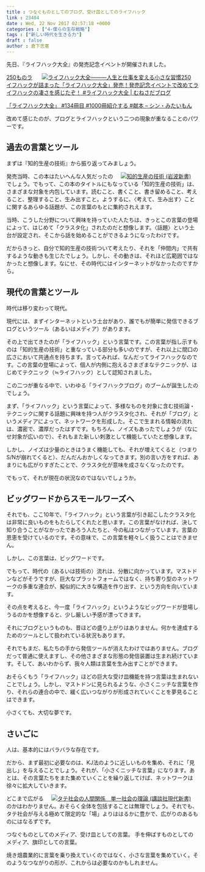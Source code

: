```yaml
---
title : つなぐものとしてのブログ、受け皿としてのライフハック
link : 23404
date : Wed, 22 Nov 2017 02:57:18 +0000
categories : ["4-僕らの生存戦略"]
tags : ["新しい時代を生きる力"]
draft : false
author : 倉下忠憲
---
```


先日、『ライフハック大全』の発売記念イベントが開催されました。

<div style="float:right;margin:0 20px;"><a href="http://www.amazon.co.jp/exec/obidos/ASIN/B0779KV65Z/rashita1000-22/ref=nosim/" name="amazletlink" target="_blank"><img src="https://images-fe.ssl-images-amazon.com/images/I/41N4-9n5NKL._SL160_.jpg" alt="ライフハック大全―――人生と仕事を変える小さな習慣250" style="border: none;" /></a></div>


<a href="https://munesada.com/2017/11/18/blog-11360" title="250ものライフハックが詰まった「ライフハック大全」発売！発売記念イベントで改めてライフハックの凄さを感じたぞ！ #ライフハック大全 | むねさだブログ">250ものライフハックが詰まった「ライフハック大全」発売！発売記念イベントで改めてライフハックの凄さを感じたぞ！ #ライフハック大全 | むねさだブログ</a>

<a href="https://mitaimon.com/%E3%83%A9%E3%82%A4%E3%83%95%E3%83%8F%E3%83%83%E3%82%AF%E5%A4%A7%E5%85%A8-134%E5%86%8A%E7%9B%AE-1000%E5%86%8A%E7%B4%B9%E4%BB%8B%E3%81%99%E3%82%8B-%E7%8C%AE%E6%9C%AC-ca540c351263" title="「ライフハック大全」 #134冊目 #1000冊紹介する #献本 – シン・みたいもん">「ライフハック大全」 #134冊目 #1000冊紹介する #献本 – シン・みたいもん</a>

改めて感じたのが、ブログとライフハックという二つの現象が重なることのパワーです。

<h2>過去の言葉とツール</h2>

まずは『知的生産の技術』から振り返ってみましょう。

<div style="float:right;margin:0 20px;"><a href="http://www.amazon.co.jp/exec/obidos/ASIN/B014R3S71E/rashita1000-22/ref=nosim/" name="amazletlink" target="_blank"><img src="https://images-fe.ssl-images-amazon.com/images/I/41GZIomF8GL._SL160_.jpg" alt="知的生産の技術 (岩波新書)" style="border: none;" /></a></div>

発売当時、この本はたいへんな人気だったのでしょう。でもって、この本のタイトルにもなっている「知的生産の技術」は、さまざまな対象を内包しています。読むこと、書くこと、書き留めること、考えること、整理すること、生み出すこと。ようするに、〈考えて、生み出す〉ことに関するあらゆる話題が、この言葉のもとに集約されえます。

当時、こうした分野について興味を持っていた人たちは、きっとこの言葉の登場によって、はじめて「クラスタ化」されたのだと想像します。〈話題〉という土台が設定され、そこから話を始めることができるようになったわけです。

だからきっと、自分で知的生産の技術ついて考えたり、それを「仲間内」で共有するような動きも生じたでしょう。しかし、その動きは、それほど広範囲ではなかったと想像します。なにせ、その時代にはインターネットがなかったのですから。

<h2>現代の言葉とツール</h2>

時代は移り変わって現代。

現代には、まずインターネットという土台があり、誰でもが簡単に発信できるブログというツール（あるいはメディア）があります。

その上で出てきたのが「ライフハック」という言葉です。この言葉が指し示すものは「知的生産の技術」と重なっている部分も多いのですが、それ以上に間口の広さにおいて共通点を持ちます。言ってみれば、なんだってライフハックなのです。この言葉の登場によって、個人が内側に抱えるさまざまなテクニックが、はじめてテクニック（≒ライフハック）として認知されました。

この二つが重なる中で、いわゆる「ライフハックブログ」のブームが誕生したのでしょう。

まず、「ライフハック」という言葉によって、多様なものを対象に含む技術論・テクニックに関する話題に興味を持つ人がクラスタ化され、それが「ブログ」というメディアによって、ネットワークを形成した。そこで生まれる情報の流れは、濃密で、濃厚だったはずです。もちろん、ノイズもあったでしょうが（なにせ対象が広いので）、それもまた新しい刺激として機能していたと想像します。

しかし、ノイズは少量のときはうまく機能しても、それが増えてくると（つまりS/Nが崩れてくると）、だんだんおかしくなってきます。別の言い方をすれば、あまりにも広がりすぎたことで、クラスタ化が意味を成さなくなったのです。

でもって、それが現在の状況なのではないでしょうか。

<h2>ビッグワードからスモールワーズへ</h2>

それでも、ここ10年で、「ライフハック」という言葉が引き起こしたクラスタ化は非常に良いものをもたらしてくれたと思います。この言葉がなければ、決して知り合うことがなかったであろう人たちと、今の私はつながっています。言葉の恩恵を受けているのです。その意味で、この言葉を軽々しく扱うことはできません。

しかし、この言葉は、ビッグワードです。

でもって、時代の（あるいは技術の）流れは、分散に向かっています。マストドンなどがそうですが、巨大なプラットフォームではなく、持ち寄り型のネットワークの多重な連合が、擬似的に大きな構造を作り出す、という方向を向いています。

その点を考えると、今一度「ライフハック」というようなビッグワードが登場しうるのかを想像すると、少し厳しい予感が漂ってきます。

それにブログというものも、昔ほどの盛り上がりはありません。何かを達成するためのツールとして扱われている状況もあります。

それでもまだ、私たちの手から発信ツールが消えたわけではありません。ブログだって普通に使えますし、その他さまざまな形態の発信装置は生まれ続けています。そして、あいわからず、我々人類は言葉を生み出すことができます。

おそらくもう「ライフハック」ほどの巨大な受け皿機能を持つ言葉は生まれないことでしょう。しかし、マストドンに見られるような、小さくニッチな言葉を作り、それらの連合の中で、緩く広いつながりが形成されていくことを夢見ることはできます。

小さくても、大切な夢です。

<h2>さいごに</h2>

人は、基本的にはバラバラな存在です。

だから、まず最初に必要なのは、KJ法のように近しいものを集め、それに「見出し」を与えることでしょう。それが、「小さくニッチな言葉」になります。あとは、その言葉たちをまた集めていくことを繰り返してけば、ネットワークは徐々に拡大していきます。

<div style="float:right;margin:0 20px;"><a href="http://www.amazon.co.jp/exec/obidos/ASIN/B00CU8JRG8/rashita1000-22/ref=nosim/" name="amazletlink" target="_blank"><img src="https://images-fe.ssl-images-amazon.com/images/I/31qCcMdroEL._SL160_.jpg" alt="タテ社会の人間関係　単一社会の理論 (講談社現代新書)" style="border: none;" /></a></div>

どこまで広がるのかはわかりません。おそらく全体を包括することは無理でしょう。それでも、タテ社会が与える極めて限定的な「場」よりははるかに豊かで、広がりのあるものにはなるずです。

つなぐものとしてのメディア、受け皿としての言葉。
手を伸ばすものとしてのメディア、旗印としての言葉。

焼き畑農業的に言葉を乗り換えていくのではなく、小さな言葉を集めていく。そのようなつながりの形が、これからは必要なのかもしれません。



